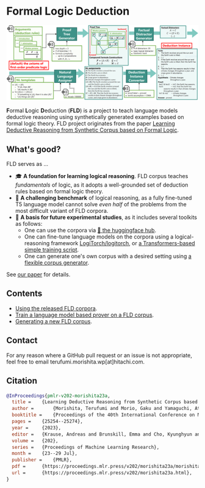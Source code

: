 # Formal Logic Deduction
![framework_overview](./images/framework_overview.PNG)

**F**ormal **L**ogic **D**eduction (**FLD**) is a project to teach language models deductive reasoning using synthetically generated examples based on formal logic theory.
FLD project originates from the paper [Learning Deductive Reasoning from Synthetic Corpus based on Formal Logic](https://proceedings.mlr.press/v202/morishita23a.html).

## What's good?
FLD serves as ...

* 🎓 **A foundation for learning logical reasoning**. FLD corpus teaches *fundamentals* of logic, as it adopts a well-grounded set of deduction rules based on formal logic theory.
* 👊 **A challenging benchmark** of logical reasoning, as a fully fine-tuned T5 language model cannot solve *even half* of the problems from the most difficult variant of FLD corpora.
* 🚀 **A basis for future experimental studies**, as it includes several toolkits as follows:
    - One can use the corpora via [🤗 the huggingface hub](https://huggingface.co/datasets/hitachi-nlp/FLD.v2).
    - One can fine-tune language models on the corpora using a logical-reasoning framework [LogiTorch/logitorch](https://github.com/LogiTorch/logitorch), or [a Transformers-based simple training script](https://github.com/hitachi-nlp/FLD-prover/).
    - One can generate one's own corpus with a desired setting using [a flexible corpus generator](https://github.com/hitachi-nlp/FLD-generator/).

See [our paper](https://proceedings.mlr.press/v202/morishita23a.html) for details.

## Contents
* [Using the released FLD corpora](https://github.com/hitachi-nlp/FLD-corpus).
* [Train a language model based prover on a FLD corpus](https://github.com/hitachi-nlp/FLD-prover/).
* [Generating a new FLD corpus](https://github.com/hitachi-nlp/FLD-generator/).

## Contact
For any reason where a GitHub pull request or an issue is not appropriate, feel free to email terufumi.morishita.wp[at]hitachi.com.

## Citation
```bibtex
@InProceedings{pmlr-v202-morishita23a,
  title = 	 {Learning Deductive Reasoning from Synthetic Corpus based on Formal Logic},
  author =       {Morishita, Terufumi and Morio, Gaku and Yamaguchi, Atsuki and Sogawa, Yasuhiro},
  booktitle = 	 {Proceedings of the 40th International Conference on Machine Learning},
  pages = 	 {25254--25274},
  year = 	 {2023},
  editor = 	 {Krause, Andreas and Brunskill, Emma and Cho, Kyunghyun and Engelhardt, Barbara and Sabato, Sivan and Scarlett, Jonathan},
  volume = 	 {202},
  series = 	 {Proceedings of Machine Learning Research},
  month = 	 {23--29 Jul},
  publisher =    {PMLR},
  pdf = 	 {https://proceedings.mlr.press/v202/morishita23a/morishita23a.pdf},
  url = 	 {https://proceedings.mlr.press/v202/morishita23a.html},
}
```
